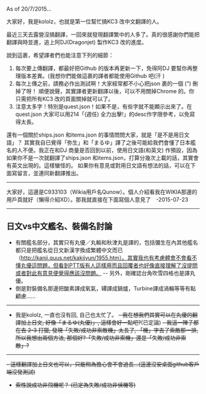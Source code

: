 As of 20/7/2015...

大家好，我是kololz，也就是第一位幫忙搞KC3 改中文翻譯的人。

最近三天去露營沒搞翻譯，一回來就發現翻譯繁中的人多了。真的很感謝你們能把翻譯與時並進，追上阿DJ(Dragonjet) 製作KC3 改的進度。

說到這裹，希望譯者們也能注意下列的細節：

1. 每次要上傳翻譯，都最好把Github 的版本再更新一下，免得阿DJ 要幫你再整理版本差異。(我想你們能做這裹的譯者都能使用Github 吧(汗 )
2. 每次上傳之前，請務必作出測試啊！大家經常都不小心把json 裹的一個 (") 刪掉了呀！
順便說聲，其實譯者更新翻譯以後，可以不用關掉Chrome 的。你只需把所有KC3 改的頁面關掉就可以了。
3. 注意太多字！特別是quest.json！如果不是，有些字就不能顯示出來了。在quest.json 大家可以用214「(週任) 全力出擊!」的desc作字限參考，以免寫得太長。

還有一個關於ships.json 和items.json 的事情問問大家，就是「是不是用日文語」？
其實我自已覺得「弥生」和「まるゆ」譯了之後可能給我們會懂了日本艦名的人不便。我正在和DJ 商量是否回到以前，使用日文語(和英文) 作預設，因為如果你不是一次就翻譯了ships.json 和items.json，打算分幾次上載的話，其實會有英文出現的。這樣蠻怪的。
如果你有意見或對用日文語有想法的話，可以在下面寫留言，並連同新翻譯推出。

----------------------------------------------------------------------------------------------------------------------------

大家好，這邊是C933103（Wikia用戶名Qunow）。個人介紹看我在WIKIA那邊的用戶頁就好（懶得介紹XD）。那我就直接在下面寫個人意見了　-2015-07-23

----------------------------------------------------------------------------------------------------------------------------

日文vs中文艦名、裝備名討論
------------------------------------------------
- 有關艦名部分，其實只有丸優／丸輸和秋津丸是譯的，包括彌生在內其他艦名都只是把艦名從日文新漢字換成繁體中文而已（http://kanji.quus.net/kakijyun/1955.htm）。其實我也有考慮體會不會看不懂丸優這問題，但看到PTT版有人這樣用而且回覆者也好像直接理解了沒提問或者對此有意見便覺得應該沒問題。
-- 另外，剛確認台角吹雪四格也是譯丸優。
- 倒是對裝備名那邊把酸素譯成氧氣，罈譯成鍋爐，Turbine譯成渦輪等等有點顧慮……

----------------------------------------------------------------------------------------------------------------------------

- 我是kololz, 一直也沒有回, 自己也太忙了。
<s>- 我在想我們其實可以在丸優的翻譯加上日文, 好像「まるゆ(丸優)」, 這樣會好一點吧?</s>(已定論)
<s>- 我這一陣子都在去 2-3 打獵, 發現「失敗/成功非索敵機」太長了, 「機」字去了索敵那一排, 所以我想出兩個方法, 那個好?「失敗/成功非索機」還是「失敗/成功非索敵」?</s>

--------

<s>- 這樣翻譯加上日文也可以，只能稍為擔心會不會過長…(這邊沒安桌面github客戶端沒發測試)
- 索性說成功非飛機呢？<s/> (已定為失敗/成功非偵機等)
